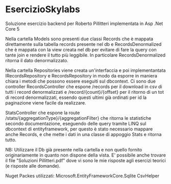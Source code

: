 # EsercizioSkylabs
Soluzione esercizio backend per Roberto Pillitteri implementata in Asp .Net Core 5

Nella cartella Models sono presenti due classi Records che è mappata direttamente sulla tabella records presente nel db e RecordsDenormalized che è mappata con la view
creata nel db per evitare di fare la query con tante join e rendere il tutto più leggibile. In particolare RecordsDenormalized ritorna il dato denormalizzato.

Nella cartella Repositories viene creata un'interfaccia e poi implementantata IRecordsRepository e RecordsRepository in modo da esporre in maniera chiara i metodi che possono
essere eseguiti sul dbcontext.
Ci sono due controller RecordsController che espone /records per il download in csv di tutti i record denormalizzati e /record/{count}/{offset} per il ritorno di un tot di record
denormalizzati, essendo questi ultimi già ordinati per id la paginazione viene facile da realizzare.

StatsController che espone la route /stats/{aggregationType}/{aggregationFilter} che ritorna le statistiche secondo documentazione, eseguendo delle query tramite LINQ sul dbcontext
di entityframework, per questo è stato necessario mappare anche Records, e che mette i dati in una classe di appoggio Stats e ritorna tutto.

NB: Utilizzare il Db già presente nella cartella e non quello fornito originariamente in quanto non dispone della vista.
E' possibile anche trovare il file "Soluzioni Pillitteri.pdf" dove vi sono le mie risposte agli esercizi teorici (e risposte alle domande).

Nuget Packes utilizzati: 
Microsoft.EntityFrameworkCore.Sqlite
CsvHelper
